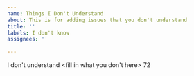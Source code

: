 ```yaml
---
name: Things I Don't Understand
about: This is for adding issues that you don't understand
title: ''
labels: I don't know
assignees: ''

---
```


I don't understand <fill in what you don't here>
72
